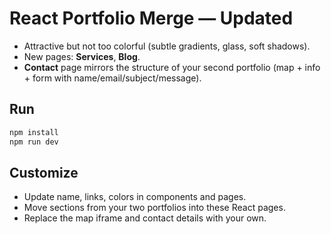 # React Portfolio Merge — Updated

- Attractive but not too colorful (subtle gradients, glass, soft shadows).
- New pages: **Services**, **Blog**.
- **Contact** page mirrors the structure of your second portfolio (map + info + form with name/email/subject/message).

## Run
```bash
npm install
npm run dev
```

## Customize
- Update name, links, colors in components and pages.
- Move sections from your two portfolios into these React pages.
- Replace the map iframe and contact details with your own.
